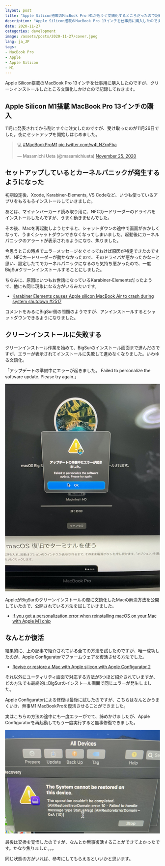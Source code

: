 ```yaml
---
layout: post
title: "Apple Silicon搭載のMacBook Pro M1が危うく文鎮化するところだったので記録"
description: "Apple Silicon搭載のMacBook Pro 13インチを仕事用に購入したのですが、クリーンインストールしたところ文鎮化しかけたので記録しておきます。"
date: 2020-11-27
categories: development
image: /assets/posts/2020-11-27/cover.jpeg
lang: ja_JP
tags:
- MacBook Pro
- Apple
- Apple Silicon
- M1
---
```


Apple Silicon搭載のMacBook Pro 13インチを仕事用に購入したのですが、クリーンインストールしたところ文鎮化しかけたので記録しておきます。

## Apple Silicon M1搭載 MacBook Pro 13インチの購入

11月に発表されてから割とすぐに注文したのですが、受け取ったのが11月26日でした。夜にセットアップを開始しはじめました。

<blockquote class="twitter-tweet"><p lang="und" dir="ltr">💻 <a href="https://twitter.com/hashtag/MacBookProM1?src=hash&amp;ref_src=twsrc%5Etfw">#MacBookProM1</a> <a href="https://t.co/w4LNZrpFba">pic.twitter.com/w4LNZrpFba</a></p>&mdash; Masamichi Ueta (@masamichiueta) <a href="https://twitter.com/masamichiueta/status/1331595674735968257?ref_src=twsrc%5Etfw">November 25, 2020</a></blockquote> <script async src="https://platform.twitter.com/widgets.js" charset="utf-8"></script>

## セットアップしているとカーネルパニックが発生するようになった

初期設定後、Xcode, Karabiner-Elements, VS Codeなど、いつも使っているアプリをもろもろインストールしていきました。

あとは、マイナンバーカード読み取り用に、NFCカードリーダーのドライバをインストールしたんですが、うまく動きませんでした。

その後、Macを再起動しようとすると、シャットダウンの途中で画面がおかしくなって、うまくシャットダウンできなくなってしまいました。起動後にカーネルパニックのアラートが表示されるようになり、焦りました。

今思うとこの時点でエラーメッセージをぐぐっておけば原因が特定できたのですが、NFCカードリーダーが動かなかったので、そのドライバが悪かったかなーと思い、設定したてでカーネルパニックになるのも気持ち悪かったので、一度BigSurクリーンインストールすることにしました。


ちなみに、原因はいつもお世話になっているKarabiner-Elementsだったようで、他にも同じ現象になる方がいるみたいです。

- [Karabiner Elements causes Apple silicon MacBook Air to crash during system shutdown #2517](https://github.com/pqrs-org/Karabiner-Elements/issues/2517)

コメントをみるにBigSur側の問題のようですが、アンインストールするとシャットダウンできるようになりました。

## クリーンインストールに失敗する

クリーンインストール作業を始めて、BigSurのインストール画面まで進んだのですが、エラーが表示されてインストールに失敗して進めなくなりました。いわゆる文鎮化。

「アップデートの準備中にエラーが起きました。 Failed to personalize the software update. Please try again.」

![BigSurのクリーンインストール失敗](/assets/posts/2020-11-27/bigsur-fail-install.jpeg "BigSurのクリーンインストール失敗")

AppleがBigSurのクリーンインストールの際に文鎮化したMacの解決方法を公開していたので、公開されている方法を試していきました。

- [If you get a personalization error when reinstalling macOS on your Mac with Apple M1 chip](https://support.apple.com/en-us/HT211983)

## なんとか復活

結果的に、上の記事で紹介されている全ての方法を試したのですが、唯一成功したのが、Apple Configuratorでファームウェアを復活させる方法でした。

- [Revive or restore a Mac with Apple silicon with Apple Configurator 2](https://support.apple.com/guide/apple-configurator-2/revive-or-restore-a-mac-with-apple-silicon-apdd5f3c75ad/mac)

それ以外にユーティリティ画面で対応する方法が3つほど紹介されていますが、どの方法でも最終的にBigSurのインストール画面で同じエラーが発生しました。

Apple Configuratorによる修復は最後に試したのですが、こちらはなんとかうまくいき、無事M1 MacBookProを復活させることができました。

実はこちらの方法の途中にも一度エラーがでて、諦めかけましたが、Apple  Configuratorを再起動してもう一度実行すると無事修復できました。

![Apple Configuratorのエラー](/assets/posts/2020-11-27/appleconfiguratorerror.jpg "Apple Configuratorのエラー")

最後は交換を覚悟したのですが、なんとか無事復活することができてよかったです。かなり焦りました。。。

同じ状態の方がいれば、参考にしてもらえるといいかと思います。

